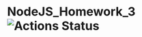 # NodeJS_Homework_3 ![Actions Status](https://github.com/ArthurVardevanyan/NodeJS_Homework_3/workflows/nodeJS/badge.svg)
